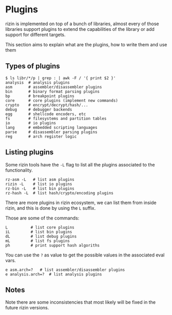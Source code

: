 # Plugins

rizin is implemented on top of a bunch of libraries, almost every of those
libraries support plugins to extend the capabilities of the library or add
support for different targets.

This section aims to explain what are the plugins, how to write them and use them

## Types of plugins
```
$ ls libr/*/p | grep : | awk -F / '{ print $2 }'
analysis  # analysis plugins
asm       # assembler/disassembler plugins
bin       # binary format parsing plugins
bp        # breakpoint plugins
core      # core plugins (implement new commands)
crypto    # encrypt/decrypt/hash/...
debug     # debugger backends
egg       # shellcode encoders, etc
fs        # filesystems and partition tables
io        # io plugins
lang      # embedded scripting languages
parse     # disassembler parsing plugins
reg       # arch register logic
```

## Listing plugins

Some rizin tools have the `-L` flag to list all the plugins associated to the
functionality.
```
rz-asm -L   # list asm plugins
rizin -L    # list io plugins
rz-bin -L   # list bin plugins
rz-hash -L  # list hash/crypto/encoding plugins
```
There are more plugins in rizin ecosystem, we can list them from inside rizin, and this is
done by using the `L` suffix.

Those are some of the commands:
```
L          # list core plugins
iL         # list bin plugins
dL         # list debug plugins
mL         # list fs plugins
ph         # print support hash algoriths
```

You can use the `?` as value to get the possible values in the associated eval vars.

```
e asm.arch=?   # list assembler/disassembler plugins
e analysis.arch=?  # list analysis plugins
```
## Notes

Note there are some inconsistencies that most likely will be fixed in the future rizin versions.

